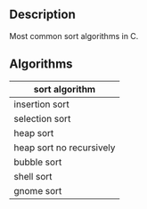 ## **Description**
Most common sort algorithms in C. 

## **Algorithms**

| sort algorithm|
| ------ | 
| insertion sort| 
| selection sort| 
| heap sort|
| heap sort no recursively|
| bubble sort| 
| shell sort| 
| gnome sort| 
